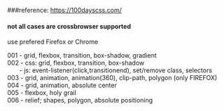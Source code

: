 ###reference: https://100dayscss.com/
#### not all cases are crossbrowser supported
use prefered Firefox or Chrome

001 - grid, flexbox, transition, box-shadow, gradient <br>
002 - css: grid, flexbox, transition, box-shadow<br>
&nbsp;&nbsp;&nbsp;&nbsp;&nbsp;&nbsp;&nbsp;- js: event-listener(click,transitionend), set/remove class, selectors<br>
003 - grid, animation, animation(360), clip-path, polygon (only FIREFOX)<br>
004 - grid, animation, absolute center<br>
005 - flexbox, holy grail <br>
006 - relief; shapes, polygon, absolute positioning 